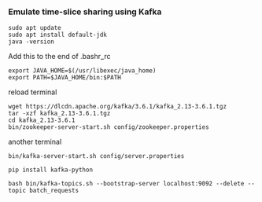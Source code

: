 ### Emulate time-slice sharing using Kafka


```
sudo apt update
sudo apt install default-jdk
java -version
```

Add this to the end of .bashr_rc

```
export JAVA_HOME=$(/usr/libexec/java_home)
export PATH=$JAVA_HOME/bin:$PATH
```

reload terminal





```
wget https://dlcdn.apache.org/kafka/3.6.1/kafka_2.13-3.6.1.tgz
tar -xzf kafka_2.13-3.6.1.tgz
cd kafka_2.13-3.6.1
bin/zookeeper-server-start.sh config/zookeeper.properties
```

another terminal

```
bin/kafka-server-start.sh config/server.properties
```

```
pip install kafka-python
```


```
bash bin/kafka-topics.sh --bootstrap-server localhost:9092 --delete --topic batch_requests
```